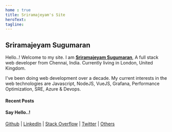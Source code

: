 ```yaml
---
home : true
title: Sriramajeyam's Site
heroText: 
tagline: 
---
```


## Sriramajeyam Sugumaran

Hello..! Welcome to my site. I am [**Sriramajeyam Sugumaran**](https://g.co/kgs/ZonduH), A full stack web developer from Chennai, India. Currently living in London, United Kingdom. 

I've been doing web development over a decade. My current interests in the web technologies are Javascript, NodeJS, VueJS, Grafana, Performance Optimization, SRE, Azure & Devops.

#### Recent Posts

<BlogList :limit="10"/>

#### Say Hello..!

[Github](https://github.com/yesoreyeram) |
[LinkedIn](https://www.linkedin.com/in/sriramajeyam/) |
[Stack Overflow](https://stackoverflow.com/users/1576253/sriramajeyam-sugumaran) |
[Twitter](https://twitter.com/yesoreyeram) |
[Others](https://google.com/search?q=yesoreyeram)
